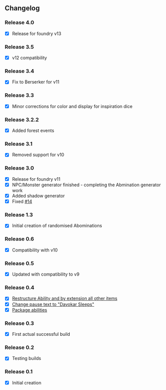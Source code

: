 ## Changelog

### Release 4.0
- [x] Release for foundry v13 

### Release 3.5
- [x] v12 compatibility

### Release 3.4
- [x] Fix to Berserker for v11

### Release 3.3
- [x] Minor corrections for color and display for inspiration dice

### Release 3.2.2
- [x] Added forest events
### Release 3.1
- [x] Removed support for v10
### Release 3.0
- [x] Release for foundry v11
- [x] NPC/Monster generator finished - completing the Abmination generator work
- [x] Added shadow generator
- [x] Fixed [#14](https://github.com/bithir/symbaroum-bithir-mod/issues/14)
### Release 1.3
- [x] Initial creation of randomised Abominations
### Release 0.6
- [x] Compatibility with v10
### Release 0.5
- [x] Updated with compatibility to v9
### Release 0.4
- [x] [Restructure Ability and by extension all other items](https://github.com/bithir/symbaroum-bithir-mod/issues/8)
- [x] [Change pause text to "Davokar Sleeps"](https://github.com/bithir/symbaroum-bithir-mod/issues/7)
- [x] [Package abilities](https://github.com/bithir/symbaroum-bithir-mod/issues/6)
### Release 0.3
- [x] First actual successful build
### Release 0.2
- [x]  Testing builds
### Release 0.1
- [x] Initial creation
